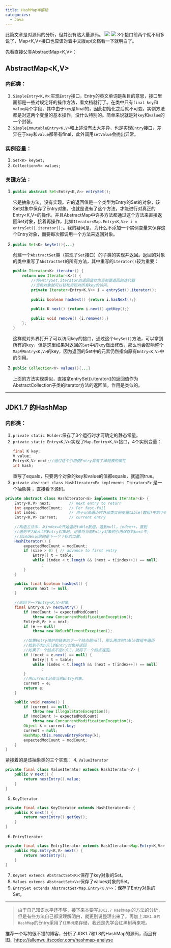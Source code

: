 ```yaml
---
title: HashMap半解析
categories:
  - Java
---
```


此篇文章是对源码的分析，但并没有贴大量源码。
![](https://upload-images.jianshu.io/upload_images/7177220-d0e39ac8fdd373e8.png?imageMogr2/auto-orient/strip%7CimageView2/2/w/1240)
![](https://upload-images.jianshu.io/upload_images/7177220-996ee0b36ea10f52.png?imageMogr2/auto-orient/strip%7CimageView2/2/w/1240)
3个接口前两个就不用多说了，Map<K,V>接口也应该对着中文版api文档看一下就明白了。

先看直接父类AbstractMap<K,V>：
## AbstractMap<K,V>
### 内部类：
1. `SimpleEntry<K,V>`:实现`Entry`接口，Entry的英文单词是条目的意思，接口里面都是一些对规定好的操作方法，看文档就行了。在类中只有`final key`和`value`两个字段，其中由于`key`是final的，因此初始化之后就不可变。实例方法都是对这两个变量的基本操作，没什么特别的。简单来说就是对`key`和`value`的一个封装。
2. `SimpleImmutableEntry<K,V>`和上述没有太大差异，也是实现`Entry`接口，差异在于`key`和`value`都带有final，此外调用`setValue`会抛出异常。
### 实例变量：
1. `Set<K> keySet;`
2. `Collection<V> values;`
### 关键方法：
1. 
	``` java
	public abstract Set<Entry<K,V>> entrySet();
	```
	它是抽象方法，没有实现。它的返回值是一个类型为Entry的Set的对象，该Set对象中保存了Entry对象。也就是说有了这个方法，才能进行对真正的Entry<K,V>的操作。并且AbstractMap中许多方法都通过这个方法来直接返回Set对象，接着再操作，比如`Iterator<Map.Entry<K,V>> i = entrySet().iterator();`。我的疑问是，为什么不添加一个实例变量来保存这个Entry对象，而要每次都调用一个方法来返回对象。
2. 
	``` java
	public Set<K> keySet(){...}
	```
	创建一个`AbstractSet`类（实现了`Set`接口）的子类的实现并返回。返回的对象的类中重写了`AbstractSet`的所有方法，其中重写的`iterator()`较为重要：
	``` java
	public Iterator<K> iterator() {
		return new Iterator<K>() {
			//将entrySet.iterator的返回值作为当前要返回的迭代器
			//当前对象就可以轻松实现对所有key的访问。
			private Iterator<Entry<K,V>> i = entrySet().iterator();
			
			public boolean hasNext() {return i.hasNext();}
			
			public K next() {return i.next().getKey();}
			
			public void remove() {i.remove();}
		};
	}
	```
	这样就对外界打开了可以访问key的接口，通过这个`keySet()`方法，可以拿到所有的key，但是这里如果对返回的`Set`中的key做出修改，那么也会影响整个`Map`中`Entry<K,V>`的key，因为返回的Set中的元素仍然指向原有`Entry<K,V>`中的引用。
3. 
	``` java
	public Collection<V> values(){...}
	```
	上面的方法实现类似，直接拿entrySet().iterator()的返回值作为AbstractCollection子类的iterator方法的返回值，作用是类似的。
	
	
---

## JDK1.7 的HashMap
### 内部类：
1. `private static Holder`:保存了3个运行时才可确定的静态常量。
2. `private static Entry<K,V>`:实现了`Map.Eentry<K,V>`接口，4个实例变量：
	``` java
	final K key;
	V value;
	Entry<K,V> next;//通过这个引用使Entry具有了单链表的属性
	int hash;
	```
	重写了equals，只要两个对象的key和value的值都equals，就返回true。
3. `private abstract class HashIterator<E> implements Iterator<E>`
是一个抽象类 ，直接看下源码。
``` java
private abstract class HashIterator<E> implements Iterator<E> {
	Entry<K,V> next;        // next entry to return
	int expectedModCount;   // For fast-fail
	int index;              // 用于记录遍历时外部类实例变量table(数组)中的下标
	Entry<K,V> current;     // current entry
	
	//构造方法中，从index=0开始遍历table数组，遇到null，index++，直到
	//遇到不为Null的Entry对象时，记录将当前Entry对象的引用保存到next中,
	//且index记录的是下一个下标的位置。
	HashIterator() {
		expectedModCount = modCount;
		if (size > 0) { // advance to first entry
			Entry[] t = table;
			while (index < t.length && (next = t[index++]) == null)
				;
		}
	}

	public final boolean hasNext() {
		return next != null;
	}
	
	//返回下一个Entry<K,V>对象
	final Entry<K,V> nextEntry() {
		if (modCount != expectedModCount)
			throw new ConcurrentModificationException();
		Entry<K,V> e = next;
		if (e == null)
			throw new NoSuchElementException();
		
		//如果Entry维护的链表的下一个结点是null，那么再次到table数组中遍历
		//找到不为null的Entry对象并返回
		//如果下一个结点不是null，就将下一个结点返回。
		if ((next = e.next) == null) {
			Entry[] t = table;
			while (index < t.length && (next = t[index++]) == null)
				;
		}
		//用current记录当前Entry对象。
		current = e;
		return e;
	}

	public void remove() {
		if (current == null)
			throw new IllegalStateException();
		if (modCount != expectedModCount)
			throw new ConcurrentModificationException();
		Object k = current.key;
		current = null;
		HashMap.this.removeEntryForKey(k);
		expectedModCount = modCount;
	}
}
```
紧接着的是该抽象类的三个实现：
4. `ValueIterator`
``` java
private final class ValueIterator extends HashIterator<V> {
	public V next() {
		return nextEntry().value;
	}
}
```
5. `KeyIterator`
``` java
private final class KeyIterator extends HashIterator<K> {
	public K next() {
		return nextEntry().getKey();
	}
}
```
6. `EntryIterator`
``` java
private final class EntryIterator extends HashIterator<Map.Entry<K,V>> {
	public Map.Entry<K,V> next() {
		return nextEntry();
	}
}
```
7. `KeySet extends AbstractSet<K>`:保存了key对象的Set。
8. `Values extends AbstractSet<V>`:保存了values对象的Set。
9. `EntrySet extends AbstractSet<Map.Entry<K,V>>`：保存了Entry对象的Set。

---
> 由于自己知识水平还不够，接下来本要写`JDK1.7 HashMap`·的方法的分析，但是有些方法自己都没理解明白，就更别说整理出来了。再加上`JDK1.8的HashMap`的Entry采用了`红黑树`来存储，我还是先学会红黑树再来吧。

推荐一个写的很不错的博客，分析了JDK1.7和1.8的HashMap的源码，而且有图，https://allenwu.itscoder.com/hashmap-analyse
                                                                                                                                                                                                                                                                                                                                                                                                                                                                                                                                                                                                                                                                                                                                                                                                                                                                                                                                                                                                                                                                                                                                                                                                                                                                                                                                                                                                                                                                                                                                                                                                                                                                                                                                                                                                                                                                                                                                                                                                                                                                                                                                                                                                                                                                                                                                                                                                                                                                                                                                                                                                                                                                                                                                                                                                                                                                                                                                                                                                                                                                                                                                                                                                                                                                                                                                                                                                                                                                                                                                                                                                                                                                                                                                                                                                                                                                                                                                                                                                                                                                                          
